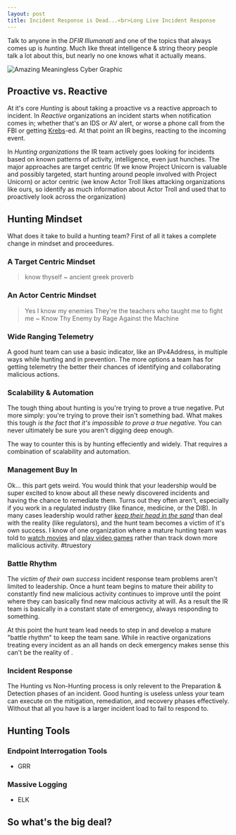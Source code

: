 ```yaml
---
layout: post
title: Incident Response is Dead...<br>Long Live Incident Response
---
```


Talk to anyone in the _DFIR Illumanati_ and one of the topics that always comes up is _hunting_. Much like threat intelligence & string theory people talk a lot about this, but nearly no one knows what it actually means.

![Amazing Meaningless Cyber Graphic](http://www.purdue.edu/apps/dpmanage/Resource/15627838ea7e43e4843415d5bb2d0303.jpg)

## Proactive vs. Reactive

At it's core _Hunting_ is about taking a proactive vs a reactive approach to incident. In _Reactive_ organizations an incident starts when notification comes in; whether that's an IDS or AV alert, or worse a phone call from the FBI or getting [Krebs](http://krebsonsecurity.com/)-ed. At that point an IR begins, reacting to the incoming event.

In _Hunting organizations_ the IR team actively goes looking for incidents based on known patterns of activity, intelligence, even just hunches. The major approaches are target centric (If we know Project Unicorn is valuable and possibly targeted, start hunting around people involved with Project Unicorn) or actor centric  (we know Actor Troll likes attacking organizations like ours, so identify as much information about Actor Troll and used that to proactively look across the organization)

## Hunting Mindset

What does it take to build a hunting team? First of all it takes a complete change in mindset and proceedures.

### A Target Centric Mindset

> <i class="fa fa-comments-o fa-2x pull-left"></i> know thyself ~ ancient greek proverb

### An Actor Centric Mindset

> <i class="fa fa-comments-o fa-2x pull-left"></i> Yes I know my enemies
They're the teachers who taught me to fight me
~ Know Thy Enemy by Rage Against the Machine

### Wide Ranging Telemetry

A good hunt team can use a basic indicator, like an IPv4Address, in multiple ways while hunting and in prevention. The more options a team has for getting telemetry the better their chances of identifying and collaborating malicious actions.

### Scalability & Automation

The tough thing about hunting is you're trying to prove a true negative. Put more simply: you're trying to prove their isn't something bad. What makes this tough _is the fact that it's impossible to prove a true negative._ You can never ultimately be sure you aren't digging deep enough.

The way to counter this is by hunting effeciently and widely. That requires a combination of scalability and automation.

### Management Buy In

Ok... this part gets weird. You would think that your leadership would be super excited to know about all these newly discovered incidents and having the chance to remediate them. Turns out they often aren't, especially if you work in a regulated industry (like finance, medicine, or the DIB). In many cases leadership would rather [_keep their head in the sand_](http://www.weedist.com/wp-content/uploads/2012/06/Head-In-Sand.jpg) than deal with the reality (like regulators), and the hunt team becomes a victim of it's own success. I know of one organization where a mature hunting team was told to [watch movies](http://www.imdb.com/title/tt1190536/) and [play video games](http://www.hedgewars.org/) rather than track down more malicious activity. #truestory

### Battle Rhythm

The _victim of their own success_ incident response team problems aren't limited to leadership. Once a hunt team begins to mature their ability to constantly find new malicious activity continues to improve until the point where they can basically find new malcious activity at will. As a result the IR team is basically in a constant state of emergency, always responding to something.

At this point the hunt team lead needs to step in and develop a mature "battle rhythm" to keep the team sane. While in reactive organizations treating every incident as an all hands on deck emergency makes sense this can't be the reality of .

### Incident Response

The Hunting vs Non-Hunting process is only relevent to the Preparation & Detection phases of an incident. Good hunting is useless unless your team can execute on the mitigation, remediation, and recovery phases effectively. Without that all you have is a larger incident load to fail to respond to.

## Hunting Tools

### Endpoint Interrogation Tools
- GRR

### Massive Logging
- ELK

## So what's the big deal?
